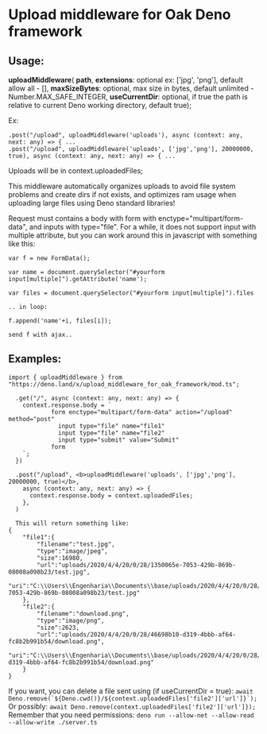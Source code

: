 # Upload middleware for Oak Deno framework

## Usage: 
<b>uploadMiddleware</b>(
<b>path</b>,
<b>extensions</b>: optional ex: ['jpg', 'png'], default allow all - [], 
<b>maxSizeBytes</b>: optional, max size in bytes, default unlimited - Number.MAX_SAFE_INTEGER, 
<b>useCurrentDir</b>: optional, if true the path is relative to current Deno working directory, default true);

Ex: 
```
.post("/upload", uploadMiddleware('uploads'), async (context: any, next: any) => { ...
.post("/upload", uploadMiddleware('uploads', ['jpg','png'], 20000000, true), async (context: any, next: any) => { ...
```
Uploads will be in context.uploadedFiles;

This middleware automatically organizes uploads to avoid file system problems and create dirs if not exists, and optimizes ram usage when uploading large files using Deno standard libraries!

Request must contains a body with form with enctype="multipart/form-data", and inputs with type="file". For a while, it does not support input with multiple attribute, but you can work around this in javascript with something like this:
```
var f = new FormData();

var name = document.querySelector("#yourform input[multiple]").getAttribute('name');

var files = document.querySelector("#yourform input[multiple]").files

.. in loop:

f.append('name'+i, files[i]);

send f with ajax..
```
## Examples:
```
import { uploadMiddleware } from "https://deno.land/x/upload_middleware_for_oak_framework/mod.ts";

  .get("/", async (context: any, next: any) => {
    context.response.body = `
            form enctype="multipart/form-data" action="/upload" method="post"
              input type="file" name="file1"
              input type="file" name="file2"
              input type="submit" value="Submit"
            form
    `;
  })

  .post("/upload", <b>uploadMiddleware('uploads', ['jpg','png'], 20000000, true)</b>,
    async (context: any, next: any) => {
      context.response.body = context.uploadedFiles;
    },
  )

  This will return something like:
{
	"file1":{
		"filename":"test.jpg",
		"type":"image/jpeg",
		"size":16980,
		"url":"uploads/2020/4/4/20/0/28/1350065e-7053-429b-869b-08008a098b23/test.jpg",
		"uri":"C:\\Users\\Engenharia\\Documents\\base/uploads/2020/4/4/20/0/28/1350065e-7053-429b-869b-08008a098b23/test.jpg"
	},
	"file2":{
		"filename":"download.png",
		"type":"image/png",
		"size":2623,
		"url":"uploads/2020/4/4/20/0/28/46698b10-d319-4bbb-af64-fc8b2b991b54/download.png",
		"uri":"C:\\Users\\Engenharia\\Documents\\base/uploads/2020/4/4/20/0/28/46698b10-d319-4bbb-af64-fc8b2b991b54/download.png"
	}
}
```
If you want, you can delete a file sent using (if useCurrentDir = true):
```await Deno.remove(`${Deno.cwd()}/${context.uploadedFiles['file2']['url']}`);```
Or possibly:
```await Deno.remove(context.uploadedFiles['file2']['url']});```
Remember that you need permissions:
```deno run --allow-net --allow-read --allow-write ./server.ts```
